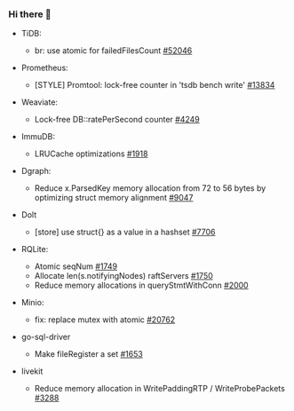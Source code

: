 ### Hi there 👋

- TiDB:
   - br: use atomic for failedFilesCount [#52046](https://github.com/pingcap/tidb/pull/52046)

- Prometheus:
   - [STYLE] Promtool: lock-free counter in 'tsdb bench write' [#13834](https://github.com/prometheus/prometheus/pull/13834)

- Weaviate:
   - Lock-free DB::ratePerSecond counter [#4249](https://github.com/weaviate/weaviate/pull/4249)

- ImmuDB:
   - LRUCache optimizations [#1918](https://github.com/codenotary/immudb/pull/1918)

- Dgraph:
   - Reduce x.ParsedKey memory allocation from 72 to 56 bytes by optimizing struct memory alignment [#9047](https://github.com/dgraph-io/dgraph/pull/9047)

- Dolt
   - [store] use struct{} as a value in a hashset [#7706](https://github.com/dolthub/dolt/pull/7706)

- RQLite:
   - Atomic seqNum [#1749](https://github.com/rqlite/rqlite/pull/1749)
   - Allocate len(s.notifyingNodes) raftServers [#1750](https://github.com/rqlite/rqlite/pull/1750)
   - Reduce memory allocations in queryStmtWithConn [#2000](https://github.com/rqlite/rqlite/pull/2000)

- Minio:
   - fix: replace mutex with atomic [#20762](https://github.com/minio/minio/pull/20762#event-15649234409)

- go-sql-driver
   - Make fileRegister a set [#1653](https://github.com/go-sql-driver/mysql/pull/1653)
 
- livekit
   - Reduce memory allocation in WritePaddingRTP / WriteProbePackets [#3288](https://github.com/livekit/livekit/pull/3288)
